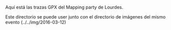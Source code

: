 Aquí está las trazas GPX del Mapping party de Lourdes.

Este directorio se puede user junto con el directorio de imágenes del mismo evento (../../img/2016-03-12)
